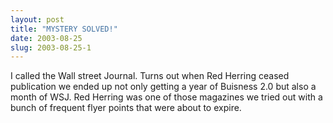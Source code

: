 ```yaml
---
layout: post
title: "MYSTERY SOLVED!"
date: 2003-08-25
slug: 2003-08-25-1
---
```


I called the Wall street Journal.  Turns out when Red Herring ceased publication we ended up not only getting a year of Buisness 2.0 but also a month of WSJ.  Red Herring was one of those magazines we tried out with a bunch of frequent flyer points that were about to expire.


